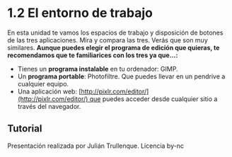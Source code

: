 # 1.2 El entorno de trabajo

En esta unidad te vamos los espacios de trabajo y disposición de botones de las tres aplicaciones. Mira y compara las tres. Verás que son muy similares. **Aunque puedes elegir el programa de edición que quieras, te recomendamos que te familiarices con los tres ya que...:**

*   Tienes un **programa instalable** en tu ordenador: GIMP.
*   Un **programa portable**: Photofiltre. Que puedes llevar en un pendrive a cualquier equipo.
*   Una aplicación web: [http://pixlr.com/editor/](http://pixlr.com/editor/) que puedes acceder desde cualquier sitio a través del navegador.

## Tutorial

Presentación realizada por Julián Trullenque. Licencia by-nc

